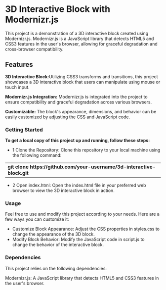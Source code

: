 # 3D Interactive Block with Modernizr.js

<p align="left">This project is a demonstration of a 3D interactive block created using Modernizr.js. Modernizr.js is a JavaScript library that detects HTML5 and CSS3 features in the user's browser, allowing for graceful degradation and cross-browser compatibility.
</p>


## Features
<p align="left"><b> 3D Interactive Block:</b>Utilizing CSS3 transforms and transitions, this project showcases a 3D interactive block that users can manipulate using mouse or touch input.
<p>
<p align="left"><b>Modernizr.js Integration:</b> Modernizr.js is integrated into the project to ensure compatibility and graceful degradation across various browsers.</p>
<p align="left"><b>Customizable:</b> The block's appearance, dimensions, and behavior can be easily customized by adjusting the CSS and JavaScript code.</p>

### Getting Started
<p><b>To get a local copy of this project up and running, follow these steps:</b></p>


- 1 Clone the Repository: Clone this repository to your local machine using the following command:
<table><tbody><tr><td><b>git clone https://github.com/your-username/3d-interactive-block.git</b></td></tr></tbody></table>

- 2 Open index.html: Open the index.html file in your preferred web browser to view the 3D interactive block in action.

### Usage
Feel free to use and modify this project according to your needs. Here are a few ways you can customize it:

- Customize Block Appearance: Adjust the CSS properties in styles.css to change the appearance of the 3D block.
- Modify Block Behavior: Modify the JavaScript code in script.js to change the behavior of the interactive block.


### Dependencies
This project relies on the following dependencies:

Modernizr.js: A JavaScript library that detects HTML5 and CSS3 features in the user's browser.